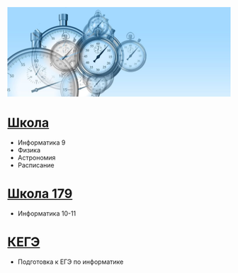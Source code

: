 ![Start](img/time-g28ecd4d16_1920-1024x410.jpg "Start")

# [Школа](https://adjoining-approach-866.notion.site/School-4f36c7650e6941378b57e1b5bb74ee95 "Notion")

* Информатика 9
* Физика
* Астрономия
* Расписание

# [Школа 179](https://server.179.ru/wiki/?page=Informatika/11_B "Школа179")

* Информатика 10-11

# [КЕГЭ](https://xkurs.github.io/KEGE/)

* Подготовка к ЕГЭ по информатике

<!---
xkurs/xkurs is a ✨ special ✨ repository because its `README.md` (this file) appears on your GitHub profile.
You can click the Preview link to take a look at your changes.
--->
